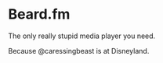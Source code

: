# Beard.fm

The only really stupid media player you need.

Because @caressingbeast is at Disneyland.
